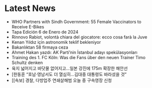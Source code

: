# Latest News
-  WHO Partners with Sindh Government: 55 Female Vaccinators to Receive E-Bikes
-  Tapa Edición 6 de Enero de 2024
-  Rinnovo Rabiot, volontà chiara del giocatore: ecco cosa farà la Juve
-  Kenan Yıldız için astronomik teklif bekleniyor
-  Bakanlıktan 58 firmaya ceza
-  Ahmet Hakan yazdı: AK Parti’nin İstanbul adayı spekülasyonları
-  Training des 1. FC Köln: Was die Fans über den neuen Trainer Timo Schultz denken
-  육지 넓어지고 바닷물 없어지고…일본 강진에 175m 확장한 해안선
-  [한동훈 “호남·영남서도 더 열심히…김대중 대통령도 바라셨을 것”
-  [[속보] 경찰, 다방업주 연쇄살해범 오늘 중 구속영장 신청

